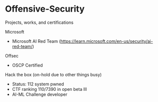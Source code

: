 # Offensive-Security
Projects, works, and certifications

Microsoft 
- Microsoft AI Red Team (https://learn.microsoft.com/en-us/security/ai-red-team/)

Offsec
- OSCP Certified

Hack the box (on-hold due to other things busy)
- Status: 112 system pwned
- CTF ranking 110/7390 in open beta III
- AI-ML Challenge developer

